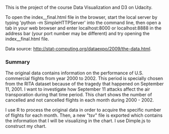 This is the project of the course Data Visualization and D3 on Udacity.

To open the index__final.html file in the browser, start the local server by typing 'python -m SimpleHTTPServer' into the command line, then open a tab in your web browser and enter localhost:8000 or localhost:8888 in the address bar (your port number may be different) and try opening the index__final.html file.

Data source: http://stat-computing.org/dataexpo/2009/the-data.html.

### Summary

The original data contains information on the performance of U.S. commercial flights from year 2000 to 2002. This period is specially chosen from the RITA dataset because of the tragedy that happened on September 11, 2001. I want to investigate how September 11 attacks affect the air transporation during that time period. This chart shows the number of cancelled and not cancelled flights in each month during 2000 - 2002.

I use R to process the original data in order to acquire the specific number of flights for each month. Then, a new "tsv" file is exported which contains the information that I will be visualizing in the chart. I use Dimple.js to construct my chart. 
